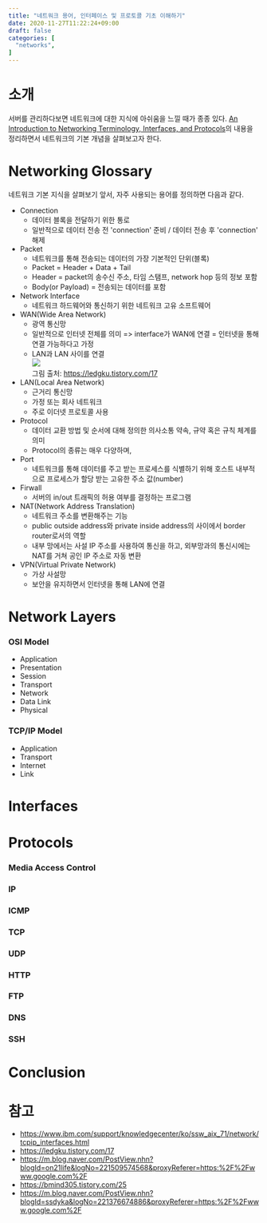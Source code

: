 ```yaml
---
title: "네트워크 용어, 인터페이스 및 프로토콜 기초 이해하기"
date: 2020-11-27T11:22:24+09:00
draft: false
categories: [  
  "networks",
]
---
```


# 소개
서버를 관리하다보면 네트워크에 대한 지식에 아쉬움을 느낄 때가 종종 있다. [An Introduction to Networking Terminology, Interfaces, and Protocols](https://www.digitalocean.com/community/tutorials/an-introduction-to-networking-terminology-interfaces-and-protocols)의 내용을 정리하면서 네트워크의 기본 개념을 살펴보고자 한다.

# Networking Glossary
네트워크 기본 지식을 살펴보기 앞서, 자주 사용되는 용어를 정의하면 다음과 같다.

* Connection
    * 데이터 블록을 전달하기 위한 통로
    * 일반적으로 데이터 전송 전 'connection' 준비 / 데이터 전송 후 'connection' 해제
* Packet
    * 네트워크를 통해 전송되는 데이터의 가장 기본적인 단위(블록)
    * Packet = Header + Data + Tail
    * Header = packet의 송수신 주소, 타임 스탬프, network hop 등의 정보 포함
    * Body(or Payload) = 전송되는 데이터를 포함
* Network Interface
    * 네트워크 하드웨어와 통신하기 위한 네트워크 고유 소프트웨어
* WAN(Wide Area Network)
    * 광역 통신망
    * 일반적으로 인터넷 전체를 의미 => interface가 WAN에 연결 = 인터넷을 통해 연결 가능하다고 가정
    * LAN과 LAN 사이를 연결  
        ![](/images/20201127_network_basic/WAN.png)  
        그림 출처: https://ledgku.tistory.com/17
* LAN(Local Area Network)
    * 근거리 통신망
    * 가정 또는 회사 네트워크 
    * 주로 이더넷 프로토콜 사용
* Protocol
    * 데이터 교환 방법 및 순서에 대해 정의한 의사소통 약속, 규약 혹은 규칙 체계를 의미
    * Protocol의 종류는 매우 다양하며, 
* Port
    * 네트워크를 통해 데이터를 주고 받는 프로세스를 식별하기 위해 호스트 내부적으로 프로세스가 할당 받는 고유한 주소 값(number)
* Firwall
    * 서버의 in/out 트래픽의 허용 여부를 결정하는 프로그램
* NAT(Network Address Translation)
    * 네트워크 주소를 변환해주는 기능
    * public outside address와 private inside address의 사이에서 border router로서의 역할
    * 내부 망에서는 사설 IP 주소를 사용하여 통신을 하고, 외부망과의 통신시에는 NAT를 거쳐 공인 IP 주소로 자동 변환
* VPN(Virtual Private Network)
    * 가상 사설망
    * 보안을 유지하면서 인터넷을 통해 LAN에 연결
    
# Network Layers

### OSI Model

* Application
* Presentation
* Session
* Transport
* Network
* Data Link
* Physical

### TCP/IP Model

* Application
* Transport
* Internet
* Link

# Interfaces

# Protocols

### Media Access Control

### IP

### ICMP

### TCP

### UDP

### HTTP

### FTP

### DNS

### SSH

# Conclusion



# 참고
* https://www.ibm.com/support/knowledgecenter/ko/ssw_aix_71/network/tcpip_interfaces.html
* https://ledgku.tistory.com/17
* https://m.blog.naver.com/PostView.nhn?blogId=on21life&logNo=221509574568&proxyReferer=https:%2F%2Fwww.google.com%2F
* https://bmind305.tistory.com/25
* https://m.blog.naver.com/PostView.nhn?blogId=ssdyka&logNo=221376674886&proxyReferer=https:%2F%2Fwww.google.com%2F